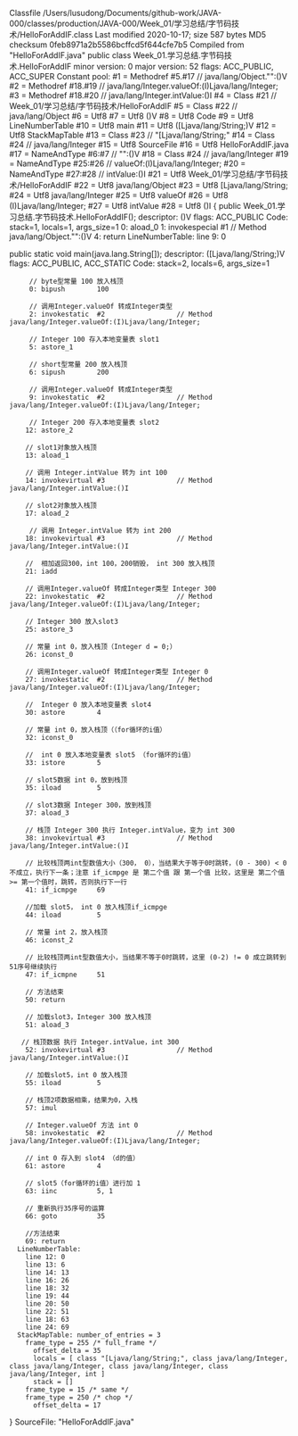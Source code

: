 Classfile /Users/lusudong/Documents/github-work/JAVA-000/classes/production/JAVA-000/Week_01/学习总结/字节码技术/HelloForAddIF.class
  Last modified 2020-10-17; size 587 bytes
  MD5 checksum 0feb8971a2b5586bcffcd5f644cfe7b5
  Compiled from "HelloForAddIF.java"
public class Week_01.学习总结.字节码技术.HelloForAddIF
  minor version: 0
  major version: 52
  flags: ACC_PUBLIC, ACC_SUPER
Constant pool:
   #1 = Methodref          #5.#17         // java/lang/Object."<init>":()V
   #2 = Methodref          #18.#19        // java/lang/Integer.valueOf:(I)Ljava/lang/Integer;
   #3 = Methodref          #18.#20        // java/lang/Integer.intValue:()I
   #4 = Class              #21            // Week_01/学习总结/字节码技术/HelloForAddIF
   #5 = Class              #22            // java/lang/Object
   #6 = Utf8               <init>
   #7 = Utf8               ()V
   #8 = Utf8               Code
   #9 = Utf8               LineNumberTable
  #10 = Utf8               main
  #11 = Utf8               ([Ljava/lang/String;)V
  #12 = Utf8               StackMapTable
  #13 = Class              #23            // "[Ljava/lang/String;"
  #14 = Class              #24            // java/lang/Integer
  #15 = Utf8               SourceFile
  #16 = Utf8               HelloForAddIF.java
  #17 = NameAndType        #6:#7          // "<init>":()V
  #18 = Class              #24            // java/lang/Integer
  #19 = NameAndType        #25:#26        // valueOf:(I)Ljava/lang/Integer;
  #20 = NameAndType        #27:#28        // intValue:()I
  #21 = Utf8               Week_01/学习总结/字节码技术/HelloForAddIF
  #22 = Utf8               java/lang/Object
  #23 = Utf8               [Ljava/lang/String;
  #24 = Utf8               java/lang/Integer
  #25 = Utf8               valueOf
  #26 = Utf8               (I)Ljava/lang/Integer;
  #27 = Utf8               intValue
  #28 = Utf8               ()I
{
  public Week_01.学习总结.字节码技术.HelloForAddIF();
    descriptor: ()V
    flags: ACC_PUBLIC
    Code:
      stack=1, locals=1, args_size=1
         0: aload_0
         1: invokespecial #1                  // Method java/lang/Object."<init>":()V
         4: return
      LineNumberTable:
        line 9: 0

  public static void main(java.lang.String[]);
    descriptor: ([Ljava/lang/String;)V
    flags: ACC_PUBLIC, ACC_STATIC
    Code:
      stack=2, locals=6, args_size=1
      
         // byte型常量 100 放入栈顶
         0: bipush        100
         
         // 调用Integer.valueOf 转成Integer类型
         2: invokestatic  #2                  // Method java/lang/Integer.valueOf:(I)Ljava/lang/Integer;
        
         // Integer 100 存入本地变量表 slot1
         5: astore_1
        
         // short型常量 200 放入栈顶
         6: sipush        200
         
         // 调用Integer.valueOf 转成Integer类型
         9: invokestatic  #2                  // Method java/lang/Integer.valueOf:(I)Ljava/lang/Integer;
        
         // Integer 200 存入本地变量表 slot2
        12: astore_2
        
        // slot1对象放入栈顶
        13: aload_1
        
        // 调用 Integer.intValue 转为 int 100
        14: invokevirtual #3                  // Method java/lang/Integer.intValue:()I
        
        // slot2对象放入栈顶
        17: aload_2
        
         // 调用 Integer.intValue 转为 int 200
        18: invokevirtual #3                  // Method java/lang/Integer.intValue:()I
       
        //  相加返回300，int 100，200销毁， int 300 放入栈顶
        21: iadd
        
        // 调用Integer.valueOf 转成Integer类型 Integer 300
        22: invokestatic  #2                  // Method java/lang/Integer.valueOf:(I)Ljava/lang/Integer;
       
        // Integer 300 放入slot3
        25: astore_3
       
        // 常量 int 0，放入栈顶（Integer d = 0;）
        26: iconst_0
       
        // 调用Integer.valueOf 转成Integer类型 Integer 0
        27: invokestatic  #2                  // Method java/lang/Integer.valueOf:(I)Ljava/lang/Integer;
        
        //  Integer 0 放入本地变量表 slot4
        30: astore        4
        
        // 常量 int 0，放入栈顶（（for循环的i值）
        32: iconst_0
       
        //  int 0 放入本地变量表 slot5 （for循环的i值）
        33: istore        5
        
        // slot5数据 int 0，放到栈顶
        35: iload         5
       
        // slot3数据 Integer 300，放到栈顶
        37: aload_3
       
        // 栈顶 Integer 300 执行 Integer.intValue，变为 int 300
        38: invokevirtual #3                  // Method java/lang/Integer.intValue:()I
        
        // 比较栈顶两int型数值大小（300， 0），当结果大于等于0时跳转，(0 - 300) < 0 不成立，执行下一条；注意 if_icmpge 是 第二个值 跟 第一个值 比较，这里是 第二个值 >= 第一个值时，跳转，否则执行下一行
        41: if_icmpge     69
       
        //加载 slot5， int 0 放入栈顶if_icmpge
        44: iload         5
        
        // 常量 int 2，放入栈顶
        46: iconst_2
        
        // 比较栈顶两int型数值大小，当结果不等于0时跳转，这里 (0-2) != 0 成立跳转到 51序号继续执行
        47: if_icmpne     51
       
        // 方法结束
        50: return
        
        // 加载slot3，Integer 300 放入栈顶
        51: aload_3
       
       // 栈顶数据 执行 Integer.intValue，int 300
        52: invokevirtual #3                  // Method java/lang/Integer.intValue:()I
      
        // 加载slot5，int 0 放入栈顶
        55: iload         5
       
        // 栈顶2项数据相乘，结果为0，入栈
        57: imul
        
        // Integer.valueOf 方法 int 0
        58: invokestatic  #2                  // Method java/lang/Integer.valueOf:(I)Ljava/lang/Integer;
        
        // int 0 存入到 slot4 （d的值）
        61: astore        4
        
        // slot5（for循环的i值）进行加 1
        63: iinc          5, 1
        
        // 重新执行35序号的运算
        66: goto          35
        
        //方法结束
        69: return
      LineNumberTable:
        line 12: 0
        line 13: 6
        line 14: 13
        line 16: 26
        line 18: 32
        line 19: 44
        line 20: 50
        line 22: 51
        line 18: 63
        line 24: 69
      StackMapTable: number_of_entries = 3
        frame_type = 255 /* full_frame */
          offset_delta = 35
          locals = [ class "[Ljava/lang/String;", class java/lang/Integer, class java/lang/Integer, class java/lang/Integer, class java/lang/Integer, int ]
          stack = []
        frame_type = 15 /* same */
        frame_type = 250 /* chop */
          offset_delta = 17
}
SourceFile: "HelloForAddIF.java"